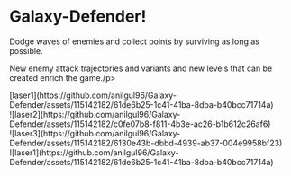 # Galaxy-Defender!
<p>Dodge waves of enemies and collect points by surviving as long as possible.</p>
<p>New enemy attack trajectories and variants and new levels that can be created enrich the game./p>
<div>
  [laser1](https://github.com/anilgul96/Galaxy-Defender/assets/115142182/61de6b25-1c41-41ba-8dba-b40bcc71714a)
</div>
<div>
  ![laser2](https://github.com/anilgul96/Galaxy-Defender/assets/115142182/c0fe07b8-f811-4b3e-ac26-b1b612c26af6)
</div>
<div>
  ![laser3](https://github.com/anilgul96/Galaxy-Defender/assets/115142182/6130e43b-dbbd-4939-ab37-004e9958bf23)
</div>
![laser1](https://github.com/anilgul96/Galaxy-Defender/assets/115142182/61de6b25-1c41-41ba-8dba-b40bcc71714a)


